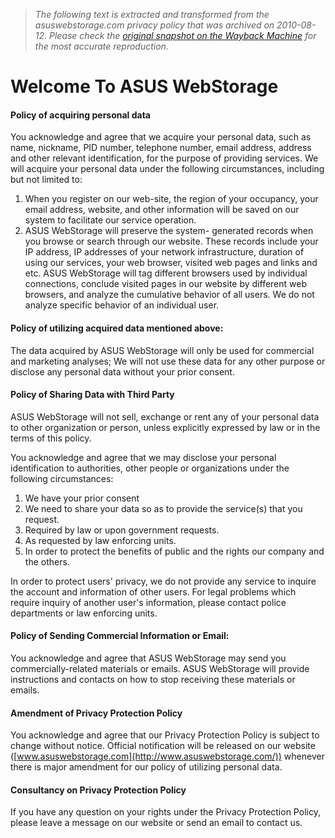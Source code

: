> *The following text is extracted and transformed from the asuswebstorage.com privacy policy that was archived on 2010-08-12. Please check the [original snapshot on the Wayback Machine](https://web.archive.org/web/20100812024420id_/http%3A//www.asuswebstorage.com/privacy) for the most accurate reproduction.*

# Welcome To ASUS WebStorage

#### Policy of acquiring personal data 

You acknowledge and agree that we acquire your personal data, such as name, nickname, PID number, telephone number, email address, address and other relevant identification, for the purpose of providing services. We will acquire your personal data under the following circumstances, including but not limited to:

  1. When you register on our web-site, the region of your occupancy, your email address, website, and other information will be saved on our system to facilitate our service operation. 
  2. ASUS WebStorage will preserve the system- generated records when you browse or search through our website. These records include your IP address, IP addresses of your network infrastructure, duration of using our services, your web browser, visited web pages and links and etc. ASUS WebStorage will tag different browsers used by individual connections, conclude visited pages in our website by different web browsers, and analyze the cumulative behavior of all users. We do not analyze specific behavior of an individual user. 



#### Policy of utilizing acquired data mentioned above:

The data acquired by ASUS WebStorage will only be used for commercial and marketing analyses; We will not use these data for any other purpose or disclose any personal data without your prior consent. 

#### Policy of Sharing Data with Third Party

ASUS WebStorage will not sell, exchange or rent any of your personal data to other organization or person, unless explicitly expressed by law or in the terms of this policy. 

You acknowledge and agree that we may disclose your personal identification to authorities, other people or organizations under the following circumstances:

  1. We have your prior consent
  2. We need to share your data so as to provide the service(s) that you request. 
  3. Required by law or upon government requests. 
  4. As requested by law enforcing units. 
  5. In order to protect the benefits of public and the rights our company and the others. 



In order to protect users' privacy, we do not provide any service to inquire the account and information of other users. For legal problems which require inquiry of another user's information, please contact police departments or law enforcing units. 

#### Policy of Sending Commercial Information or Email:

You acknowledge and agree that ASUS WebStorage may send you commercially-related materials or emails. ASUS WebStorage will provide instructions and contacts on how to stop receiving these materials or emails. 

#### Amendment of Privacy Protection Policy

You acknowledge and agree that our Privacy Protection Policy is subject to change without notice. Official notification will be released on our website ([www.asuswebstorage.com](http://www.asuswebstorage.com/)) whenever there is major amendment for our policy of utilizing personal data. 

#### Consultancy on Privacy Protection Policy

If you have any question on your rights under the Privacy Protection Policy, please leave a message on our website or send an email to contact us. 
